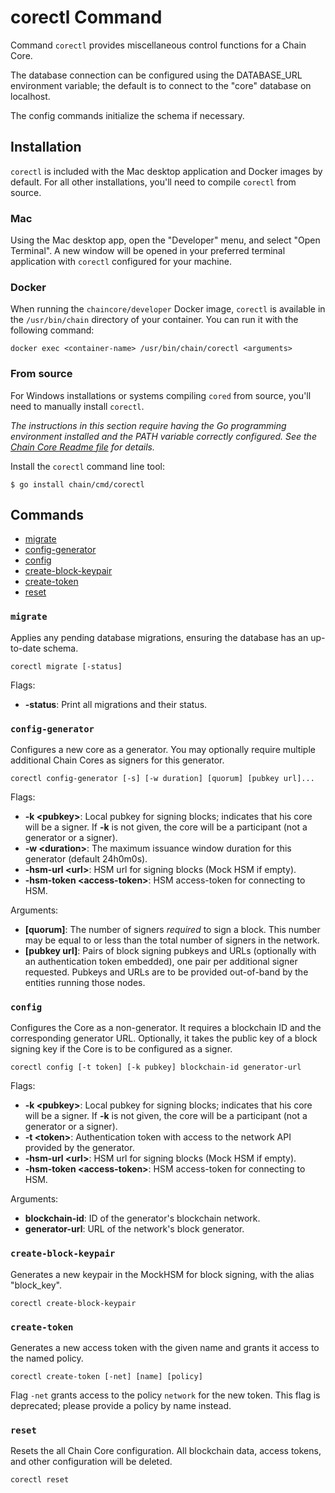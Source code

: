 # corectl Command

Command `corectl` provides miscellaneous control functions for a Chain Core.

The database connection can be configured using the DATABASE_URL environment
variable; the default is to connect to the "core" database on localhost.

The config commands initialize the schema if necessary.

## Installation

`corectl` is included with the Mac desktop application and Docker images by
default. For all other installations, you'll need to compile `corectl` from
source.

### Mac

Using the Mac desktop app, open the "Developer" menu, and select
"Open Terminal". A new window will be opened in your preferred terminal
application with `corectl` configured for your machine.

### Docker

When running the `chaincore/developer` Docker image, `corectl` is available in
the `/usr/bin/chain` directory of your container. You can run it with the
following command:

```
docker exec <container-name> /usr/bin/chain/corectl <arguments>
```

### From source

For Windows installations or systems compiling `cored` from source, you'll need
to manually install `corectl`.

_The instructions in this section require having the Go programming environment installed and the PATH variable correctly configured. See the [Chain Core Readme file](https://github.com/chain/chain/blob/main/Readme.md#building-from-source) for details._

Install the `corectl` command line tool:

```
$ go install chain/cmd/corectl
```

## Commands

* [migrate](#migrate)
* [config-generator](#config-generator)
* [config](#config)
* [create-block-keypair](#create-block-keypair)
* [create-token](#create-token)
* [reset](#reset)

### `migrate`

Applies any pending database migrations, ensuring the database has an
up-to-date schema.

```
corectl migrate [-status]
```

Flags:

* **-status**: Print all migrations and their status.

### `config-generator`

Configures a new core as a generator. You may optionally require multiple
additional Chain Cores as signers for this generator.

```
corectl config-generator [-s] [-w duration] [quorum] [pubkey url]...
```

Flags:

* **-k \<pubkey>**: Local pubkey for signing blocks; indicates that his core
will be a signer. If **-k** is not given, the core will be a participant (not a generator or a signer).
 * **-w \<duration>**: The maximum issuance window duration for this generator (default 24h0m0s).
 * **-hsm-url \<url>**: HSM url for signing blocks (Mock HSM if empty).
 * **-hsm-token \<access-token>**:  HSM access-token for connecting to HSM.

Arguments:

 * **[quorum]**: The number of signers _required_ to sign a block. This number
may be equal to or less than the total number of signers in the network.
 * **[pubkey url]**: Pairs of block signing pubkeys and URLs (optionally with
an authentication token embedded), one pair per additional signer requested.
Pubkeys and URLs are to be provided out-of-band by the entities running
those nodes.

### `config`

Configures the Core as a non-generator. It requires a
blockchain ID and the corresponding generator URL. Optionally, it takes
the public key of a block signing key if the Core is to be configured
as a signer.

```
corectl config [-t token] [-k pubkey] blockchain-id generator-url
```

Flags:

 * **-k \<pubkey>**: Local pubkey for signing blocks; indicates that his core
 will be a signer. If **-k** is not given, the core will be a participant (not a generator or a signer).
 * **-t \<token>**: Authentication token with access to the network API provided
by the generator.
 * **-hsm-url \<url>**: HSM url for signing blocks (Mock HSM if empty).
 * **-hsm-token \<access-token>**:  HSM access-token for connecting to HSM.

Arguments:

* **blockchain-id**: ID of the generator's blockchain network.
* **generator-url**: URL of the network's block generator.

### `create-block-keypair`

Generates a new keypair in the MockHSM for block signing, with the
alias "block_key".

```
corectl create-block-keypair
```

### `create-token`

Generates a new access token with the given name
and grants it access to the named policy.

```
corectl create-token [-net] [name] [policy]
```

Flag `-net` grants access to the policy `network`
for the new token.
This flag is deprecated;
please provide a policy by name instead.

### `reset`

Resets the all Chain Core configuration. All blockchain data, access tokens, and
other configuration will be deleted.

```
corectl reset
```
